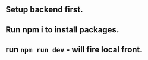 ## Setup backend first.

## Run npm i to install packages.

## run `npm run dev` - will fire local front.
